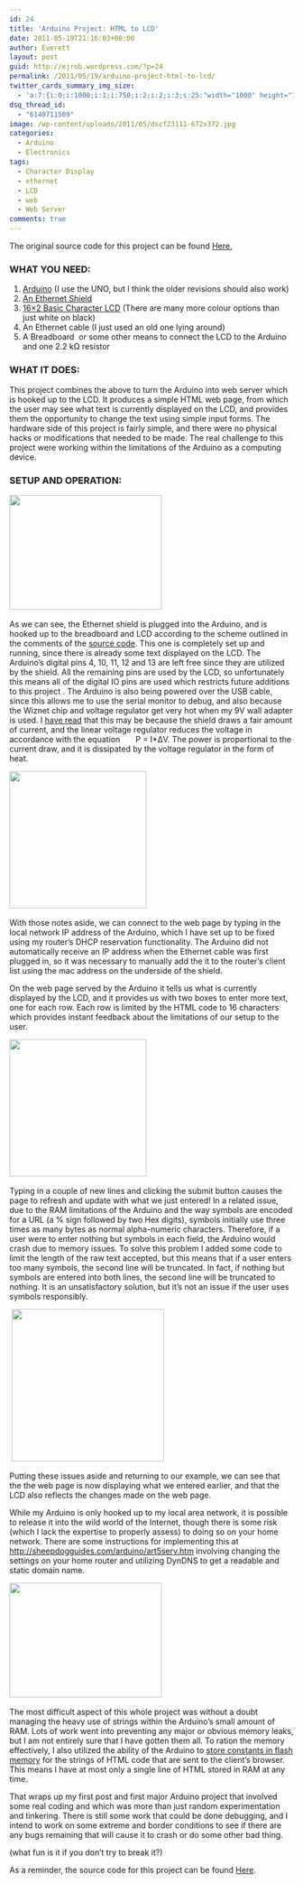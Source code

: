 ```yaml
---
id: 24
title: 'Arduino Project: HTML to LCD'
date: 2011-05-19T21:16:03+00:00
author: Everett
layout: post
guid: http://ejrob.wordpress.com/?p=24
permalink: /2011/05/19/arduino-project-html-to-lcd/
twitter_cards_summary_img_size:
  - 'a:7:{i:0;i:1000;i:1;i:750;i:2;i:2;i:3;s:25:"width="1000" height="750"";s:4:"bits";i:8;s:8:"channels";i:3;s:4:"mime";s:10:"image/jpeg";}'
dsq_thread_id:
  - "6140711509"
image: /wp-content/uploads/2011/05/dscf23111-672x372.jpg
categories:
  - Arduino
  - Electronics
tags:
  - Character Display
  - ethernet
  - LCD
  - web
  - Web Server
comments: true
---
```

The original source code for this project can be found <a href="https://github.com/evjrob/html-to-lcd">Here.</a>

### WHAT YOU NEED:

  1. [Arduino](http://www.sparkfun.com/products/9950) (I use the UNO, but I think the older revisions should also work)
  2. [An Ethernet Shield](http://www.sparkfun.com/products/9026)
  3. [16&#215;2 Basic Character LCD](http://www.sparkfun.com/products/709) (There are many more colour options than just white on black)
  4. An Ethernet cable (I just used an old one lying around)
  5. A Breadboard  or some other means to connect the LCD to the Arduino and one 2.2 kΩ resistor

### WHAT IT DOES:

This project combines the above to turn the Arduino into web server which is hooked up to the LCD. It produces a simple HTML web page, from which the user may see what text is currently displayed on the LCD, and provides them the opportunity to change the text using simple input forms. The hardware side of this project is fairly simple, and there were no physical hacks or modifications that needed to be made. The real challenge to this project were working within the limitations of the Arduino as a computing device.

### SETUP AND OPERATION:

[<img class="size-medium wp-image-28 alignleft" title="DSCF2311" src="/wp-content/uploads/2011/05/dscf23111.jpg?w=300" alt="" width="270" height="203" srcset="/wp-content/uploads/2011/05/dscf23111.jpg 1000w, /wp-content/uploads/2011/05/dscf23111-300x225.jpg 300w" sizes="(max-width: 270px) 100vw, 270px" />](/wp-content/uploads/2011/05/dscf23111.jpg)

As we can see, the Ethernet shield is plugged into the Arduino, and is hooked up to the breadboard and LCD according to the scheme outlined in the comments of the <a href="http://pastebin.com/MQB0Wdkg">source code</a>. This one is completely set up and running, since there is already some text displayed on the LCD. The Arduino&#8217;s digital pins 4, 10, 11, 12 and 13 are left free since they are utilized by the shield. All the remaining pins are used by the LCD, so unfortunately this means all of the digital IO pins are used which restricts future additions to this project . The Arduino is also being powered over the USB cable, since this allows me to use the serial monitor to debug, and also because the Wiznet chip and voltage regulator get very hot when my 9V wall adapter is used. I <a href="http://en.wikipedia.org/wiki/Linear_regulator">have read</a> that this may be because the shield draws a fair amount of current, and the linear voltage regulator reduces the voltage in accordance with the equation       P = I*ΔV. The power is proportional to the current draw, and it is dissipated by the voltage regulator in the form of heat.

[<img class="size-medium wp-image-30 alignright" title="Screenshot1a" src="/wp-content/uploads/2011/05/screenshot1a1.png?w=300" alt="" width="243" height="243" srcset="/wp-content/uploads/2011/05/screenshot1a1.png 620w, /wp-content/uploads/2011/05/screenshot1a1-150x150.png 150w, /wp-content/uploads/2011/05/screenshot1a1-300x300.png 300w" sizes="(max-width: 243px) 100vw, 243px" />](/wp-content/uploads/2011/05/screenshot1a1.png)

With those notes aside, we can connect to the web page by typing in the local network IP address of the Arduino, which I have set up to be fixed using my router&#8217;s DHCP reservation functionality. The Arduino did not automatically receive an IP address when the Ethernet cable was first plugged in, so it was necessary to manually add the it to the router&#8217;s client list using the mac address on the underside of the shield.

On the web page served by the Arduino it tells us what is currently displayed by the LCD, and it provides us with two boxes to enter more text, one for each row. Each row is limited by the HTML code to 16 characters which provides instant feedback about the limitations of our setup to the user.

<a href="/wp-content/uploads/2011/05/screenshot2a.png"><img class="size-medium wp-image-31 alignleft" title="Screenshot2a" src="/wp-content/uploads/2011/05/screenshot2a.png?w=300" alt="" width="243" height="243" srcset="/wp-content/uploads/2011/05/screenshot2a.png 620w, /wp-content/uploads/2011/05/screenshot2a-150x150.png 150w, /wp-content/uploads/2011/05/screenshot2a-300x300.png 300w" sizes="(max-width: 243px) 100vw, 243px" /></a>

Typing in a couple of new lines and clicking the submit button causes the page to refresh and update with what we just entered! In a related issue, due to the RAM limitations of the Arduino and the way symbols are encoded for a URL (a % sign followed by two Hex digits), symbols initially use three times as many bytes as normal alpha-numeric characters. Therefore, if a user were to enter nothing but symbols in each field, the Arduino would crash due to memory issues. To solve this problem I added some code to limit the length of the raw text accepted, but this means that if a user enters too many symbols, the second line will be truncated. In fact, if nothing but symbols are entered into both lines, the second line will be truncated to nothing. It is an unsatisfactory solution, but it&#8217;s not an issue if the user uses symbols responsibly.

 [<img class="size-medium wp-image-32 alignright" title="Screenshot3a" src="/wp-content/uploads/2011/05/screenshot3a.png?w=300" alt="" width="270" height="270" srcset="/wp-content/uploads/2011/05/screenshot3a.png 620w, /wp-content/uploads/2011/05/screenshot3a-150x150.png 150w, /wp-content/uploads/2011/05/screenshot3a-300x300.png 300w" sizes="(max-width: 270px) 100vw, 270px" />](/wp-content/uploads/2011/05/screenshot3a.png)

Putting these issues aside and returning to our example, we can see that the the web page is now displaying what we entered earlier, and that the LCD also reflects the changes made on the web page.

While my Arduino is only hooked up to my local area network, it is possible to release it into the wild world of the Internet, though there is some risk (which I lack the expertise to properly assess) to doing so on your home network. There are some instructions for implementing this at <a href="http://sheepdogguides.com/arduino/art5serv.htm">http://sheepdogguides.com/arduino/art5serv.htm</a> involving changing the settings on your home router and utilizing DynDNS to get a readable and static domain name.

[<img class="alignleft size-medium wp-image-29" title="DSCF2314" src="/wp-content/uploads/2011/05/dscf2314.jpg?w=300" alt="" width="270" height="203" srcset="/wp-content/uploads/2011/05/dscf2314.jpg 1000w, /wp-content/uploads/2011/05/dscf2314-300x225.jpg 300w" sizes="(max-width: 270px) 100vw, 270px" />](/wp-content/uploads/2011/05/dscf2314.jpg)

The most difficult aspect of this whole project was without a doubt managing the heavy use of strings within the Arduino&#8217;s small amount of  RAM. Lots of work went into preventing any major or obvious memory leaks, but I am not entirely sure that I have gotten them all. To ration the memory effectively, I also utilized the ability of the Arduino to [store constants in flash memory](http://www.arduino.cc/en/Reference/PROGMEM) for the strings of HTML code that are sent to the client&#8217;s browser. This means I have at most only a single line of HTML stored in RAM at any time.

That wraps up my first post and first major Arduino project that involved some real coding and which was more than just random experimentation and tinkering. There is still some work that could be done debugging, and I intend to work on some extreme and border conditions to see if there are any bugs remaining that will cause it to crash or do some other bad thing.

(what fun is it if you don&#8217;t try to break it?)

As a reminder, the source code for this project can be found <a href="https://github.com/evjrob/html-to-lcd">Here</a>.
